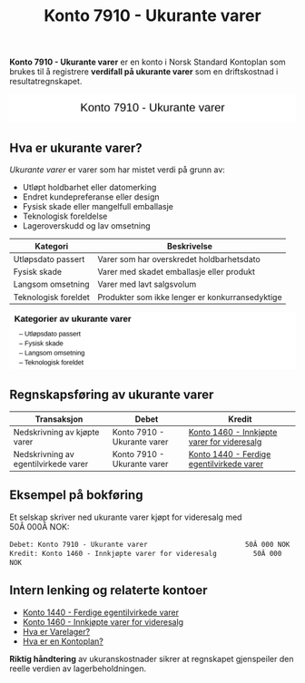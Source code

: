 ﻿---
title: "Konto 7910 - Ukurante varer"
meta_title: "7910-ukurante-varer"
meta_description: '**Konto 7910 - Ukurante varer** er en konto i Norsk Standard Kontoplan som brukes til å registrere **verdifall på ukurante varer** som en driftskostnad i resu...'
slug: 7910-ukurante-varer
type: blog
layout: pages/single
---

**Konto 7910 - Ukurante varer** er en konto i Norsk Standard Kontoplan som brukes til å registrere **verdifall på ukurante varer** som en driftskostnad i resultatregnskapet.

![Illustrasjon av konto 7910 Ukurante varer](7910-ukurante-varer-image.svg)

## Hva er ukurante varer?

*Ukurante varer* er varer som har mistet verdi på grunn av:

* Utløpt holdbarhet eller datomerking
* Endret kundepreferanse eller design
* Fysisk skade eller mangelfull emballasje
* Teknologisk foreldelse
* Lageroverskudd og lav omsetning

| Kategori              | Beskrivelse                                     |
|-----------------------|-------------------------------------------------|
| Utløpsdato passert    | Varer som har overskredet holdbarhetsdato       |
| Fysisk skade          | Varer med skadet emballasje eller produkt       |
| Langsom omsetning     | Varer med lavt salgsvolum                       |
| Teknologisk foreldet  | Produkter som ikke lenger er konkurransedyktige |

![Kategorier av ukurante varer](7910-kategorier-ukurante-varer.svg)

## Regnskapsføring av ukurante varer

| Transaksjon                        | Debet                       | Kredit                                                    |
|------------------------------------|-----------------------------|-----------------------------------------------------------|
| Nedskrivning av kjøpte varer       | Konto 7910 - Ukurante varer | [Konto 1460 - Innkjøpte varer for videresalg](/blogs/kontoplan/1460-innkjopte-varer-for-videresalg "Konto 1460 - Innkjøpte varer for videresalg") |
| Nedskrivning av egentilvirkede varer | Konto 7910 - Ukurante varer | [Konto 1440 - Ferdige egentilvirkede varer](/blogs/kontoplan/1440-ferdige-egentilvirkede-varer "Konto 1440 - Ferdige egentilvirkede varer") |

## Eksempel på bokføring

Et selskap skriver ned ukurante varer kjøpt for videresalg med 50Â 000Â NOK:

```plaintext
Debet: Konto 7910 - Ukurante varer                        50Â 000 NOK
Kredit: Konto 1460 - Innkjøpte varer for videresalg         50Â 000 NOK
```

## Intern lenking og relaterte kontoer

* [Konto 1440 - Ferdige egentilvirkede varer](/blogs/kontoplan/1440-ferdige-egentilvirkede-varer "Konto 1440 - Ferdige egentilvirkede varer")
* [Konto 1460 - Innkjøpte varer for videresalg](/blogs/kontoplan/1460-innkjopte-varer-for-videresalg "Konto 1460 - Innkjøpte varer for videresalg")
* [Hva er Varelager?](/blogs/regnskap/hva-er-varelager "Hva er Varelager? Komplett Guide til Lagerføring og Verdivurdering")
* [Hva er en Kontoplan?](/blogs/regnskap/hva-er-kontoplan "Hva er en Kontoplan? Komplett Guide til Kontoplaner i Norsk Regnskap")

**Riktig håndtering** av ukuranskostnader sikrer at regnskapet gjenspeiler den reelle verdien av lagerbeholdningen.







